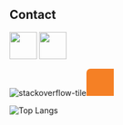 
## Contact

[<img src="https://luisdonin.github.io/cv/img/wapp.png" width="48px">](https://api.whatsapp.com/send/?phone=5545988217579&text&type=phone_number&app_absent=0)
[<img src="https://luisdonin.github.io/cv/img/youtube.png" width="48px">](https://www.youtube.com/channel/UCc4kGNr8H4FCOpCUN2ymuPQ)

![stackoverflow-tile](https://github.com/user-attachments/assets/16d54e13-b348-463f-a4bb-280ecfd8bc2d)<svg xmlns="http://www.w3.org/2000/svg" stroke="#fff" stroke-width="30" height="48" width="48"><rect width="512" height="512" fill="#f58025" rx="15%" stroke="none"/><path fill="none" d="M125 297v105h241V297"/><path d="M170 341h150m-144-68l148 31M199 204l136 64m-95-129l115 97M293 89l90 120"/></svg>


 ![Top Langs](https://github-readme-stats.vercel.app/api/top-langs/?username=luisdonin&hide=javascript,jupyter,tex,css,scss,html&theme=light)
